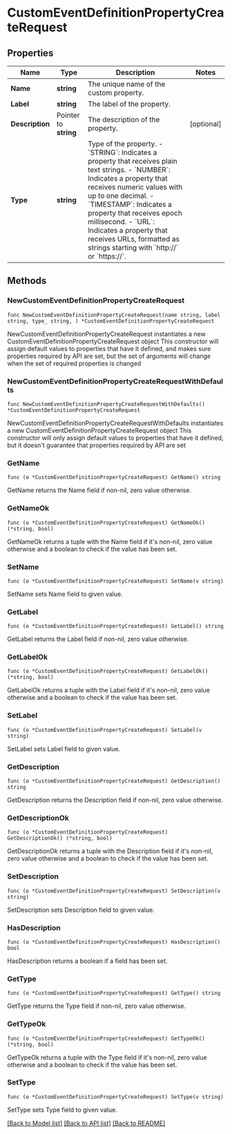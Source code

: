 # CustomEventDefinitionPropertyCreateRequest

## Properties

Name | Type | Description | Notes
------------ | ------------- | ------------- | -------------
**Name** | **string** | The unique name of the custom property. | 
**Label** | **string** | The label of the property. | 
**Description** | Pointer to **string** | The description of the property. | [optional] 
**Type** | **string** | Type of the property. - &#x60;STRING&#x60;: Indicates a property that receives plain text strings. - &#x60;NUMBER&#x60;: Indicates a property that receives numeric values with up to one decimal. - &#x60;TIMESTAMP&#x60;: Indicates a property that receives epoch millisecond. - &#x60;URL&#x60;: Indicates a property that receives URLs, formatted as strings starting with &#x60;http://&#x60; or &#x60;https://&#x60;. | 

## Methods

### NewCustomEventDefinitionPropertyCreateRequest

`func NewCustomEventDefinitionPropertyCreateRequest(name string, label string, type_ string, ) *CustomEventDefinitionPropertyCreateRequest`

NewCustomEventDefinitionPropertyCreateRequest instantiates a new CustomEventDefinitionPropertyCreateRequest object
This constructor will assign default values to properties that have it defined,
and makes sure properties required by API are set, but the set of arguments
will change when the set of required properties is changed

### NewCustomEventDefinitionPropertyCreateRequestWithDefaults

`func NewCustomEventDefinitionPropertyCreateRequestWithDefaults() *CustomEventDefinitionPropertyCreateRequest`

NewCustomEventDefinitionPropertyCreateRequestWithDefaults instantiates a new CustomEventDefinitionPropertyCreateRequest object
This constructor will only assign default values to properties that have it defined,
but it doesn't guarantee that properties required by API are set

### GetName

`func (o *CustomEventDefinitionPropertyCreateRequest) GetName() string`

GetName returns the Name field if non-nil, zero value otherwise.

### GetNameOk

`func (o *CustomEventDefinitionPropertyCreateRequest) GetNameOk() (*string, bool)`

GetNameOk returns a tuple with the Name field if it's non-nil, zero value otherwise
and a boolean to check if the value has been set.

### SetName

`func (o *CustomEventDefinitionPropertyCreateRequest) SetName(v string)`

SetName sets Name field to given value.


### GetLabel

`func (o *CustomEventDefinitionPropertyCreateRequest) GetLabel() string`

GetLabel returns the Label field if non-nil, zero value otherwise.

### GetLabelOk

`func (o *CustomEventDefinitionPropertyCreateRequest) GetLabelOk() (*string, bool)`

GetLabelOk returns a tuple with the Label field if it's non-nil, zero value otherwise
and a boolean to check if the value has been set.

### SetLabel

`func (o *CustomEventDefinitionPropertyCreateRequest) SetLabel(v string)`

SetLabel sets Label field to given value.


### GetDescription

`func (o *CustomEventDefinitionPropertyCreateRequest) GetDescription() string`

GetDescription returns the Description field if non-nil, zero value otherwise.

### GetDescriptionOk

`func (o *CustomEventDefinitionPropertyCreateRequest) GetDescriptionOk() (*string, bool)`

GetDescriptionOk returns a tuple with the Description field if it's non-nil, zero value otherwise
and a boolean to check if the value has been set.

### SetDescription

`func (o *CustomEventDefinitionPropertyCreateRequest) SetDescription(v string)`

SetDescription sets Description field to given value.

### HasDescription

`func (o *CustomEventDefinitionPropertyCreateRequest) HasDescription() bool`

HasDescription returns a boolean if a field has been set.

### GetType

`func (o *CustomEventDefinitionPropertyCreateRequest) GetType() string`

GetType returns the Type field if non-nil, zero value otherwise.

### GetTypeOk

`func (o *CustomEventDefinitionPropertyCreateRequest) GetTypeOk() (*string, bool)`

GetTypeOk returns a tuple with the Type field if it's non-nil, zero value otherwise
and a boolean to check if the value has been set.

### SetType

`func (o *CustomEventDefinitionPropertyCreateRequest) SetType(v string)`

SetType sets Type field to given value.



[[Back to Model list]](../README.md#documentation-for-models) [[Back to API list]](../README.md#documentation-for-api-endpoints) [[Back to README]](../README.md)


